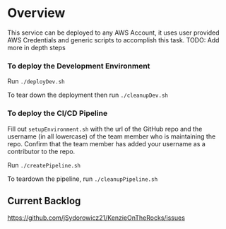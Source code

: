 # Overview
This service can be deployed to any AWS Account, it uses user provided AWS Credentials and generic scripts to accomplish this task. TODO: Add more in depth steps

### To deploy the Development Environment

Run `./deployDev.sh`

To tear down the deployment then run `./cleanupDev.sh`

### To deploy the CI/CD Pipeline

Fill out `setupEnvironment.sh` with the url of the GitHub repo and the username (in all lowercase) of the 
team member who is maintaining the repo. Confirm that the team member has added your username as a contributor to the repo.

Run `./createPipeline.sh`

To teardown the pipeline, run `./cleanupPipeline.sh`

## Current Backlog

https://github.com/jSydorowicz21/KenzieOnTheRocks/issues
